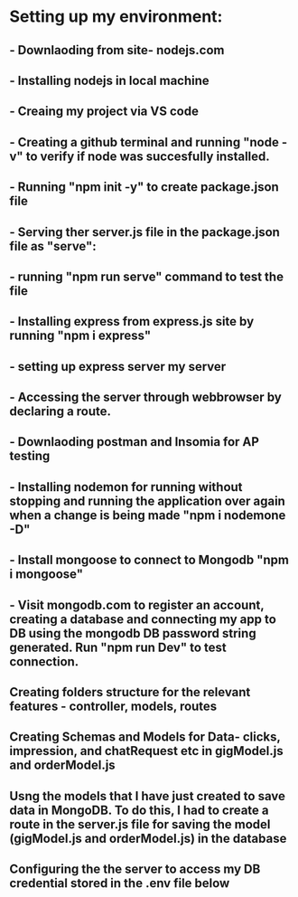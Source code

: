 # Setting up my environment:

## - Downlaoding from site- nodejs.com
## - Installing nodejs in local machine 
## - Creaing my project via VS code 
## - Creating a github terminal and running "node -v" to verify if node was succesfully installed.
## - Running "npm init -y" to create package.json file
## - Serving ther server.js file in the package.json file as "serve":
## - running "npm run serve" command to test the file
## - Installing express from express.js site by running "npm i express"
## - setting up express server my server
## - Accessing the server through webbrowser by declaring a route.
## - Downlaoding postman and Insomia for AP testing
## - Installing nodemon for running without stopping and running the application over again when a change is being made "npm i nodemone -D"
## - Install mongoose to connect to Mongodb "npm i mongoose"
## - Visit mongodb.com to register an account, creating a database and connecting my app to DB using the mongodb DB password string generated. Run "npm run Dev" to test connection.
## Creating folders structure for the relevant features - controller, models, routes
## Creating Schemas and Models for Data- clicks, impression, and chatRequest etc in gigModel.js and orderModel.js
## Usng the models that I have just created to save data in MongoDB. To do this, I had to create a route in the server.js file for saving the model  (gigModel.js and orderModel.js) in the database
## Configuring the the server to access my DB credential stored in the .env file below